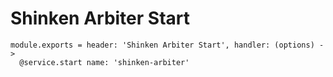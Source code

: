 
# Shinken Arbiter Start

    module.exports = header: 'Shinken Arbiter Start', handler: (options) ->
      @service.start name: 'shinken-arbiter'
